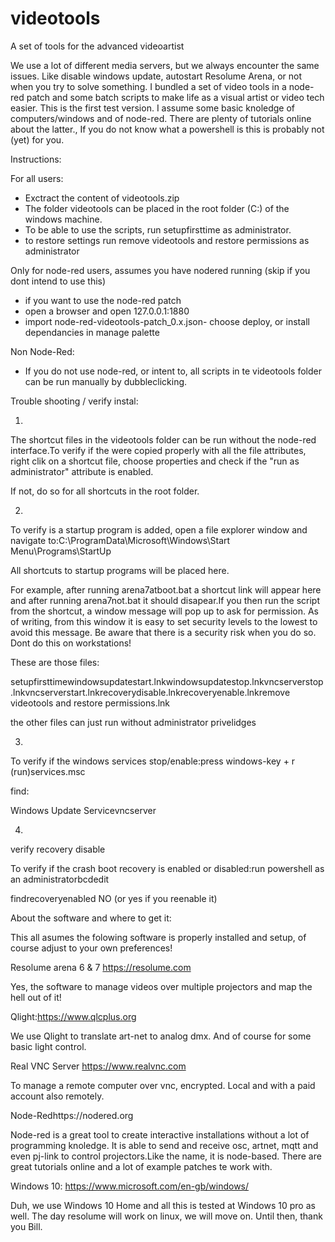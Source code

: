 # videotools
A set of tools for the advanced videoartist


We use a lot of different media servers, but we always encounter the same issues. Like disable windows update, autostart Resolume Arena, or not when you try to solve something. I bundled  a set of video tools in a node-red patch and some batch scripts to make life  as a visual artist or video tech easier. This is the first test version. I assume some basic knoledge of computers/windows and of node-red. There are plenty of tutorials online about the latter.,  If you do not know what a powershell is this is probably not (yet) for you.

Instructions:

For all users:
- Exctract the content of videotools.zip
- The folder videotools can be placed in the root folder (C:\) of the windows machine.
- To be able to use the scripts, run setupfirsttime as administrator.
- to restore settings run remove videotools and restore permissions as administrator

Only for node-red users, assumes you have nodered running (skip if you dont intend to use this)
- if you want to use the node-red patch
- open a browser and open 127.0.0.1:1880
- import node-red-videotools-patch_0.x.json- choose deploy, or install dependancies in manage palette

Non Node-Red:
- If you do not use node-red, or intent to, all scripts in te videotools folder can be run manually by dubbleclicking.


Trouble shooting / verify instal:

1.
The shortcut files in the videotools folder can be run without the node-red interface.To verify if the were copied properly with all the file attributes, right clik on a shortcut file, choose properties and check if the "run as administrator" attribute is enabled.

If not, do so for all shortcuts in the root folder.


2. 
To verify is a startup program is added, open  a file explorer window and navigate to:C:\ProgramData\Microsoft\Windows\Start Menu\Programs\StartUp

All shortcuts to startup programs will be placed here.

For example, after running arena7atboot.bat a shortcut link will appear here and after running arena7not.bat it should disapear.If you then run the script from the shortcut, a window message will pop up to ask for permission. As of writing, from this window it is easy to set security levels to the lowest to avoid this message. Be aware that there is a security risk when you do so. Dont do this on workstations!

These are those files:

setupfirsttimewindowsupdatestart.lnkwindowsupdatestop.lnkvncserverstop.lnkvncserverstart.lnkrecoverydisable.lnkrecoveryenable.lnkremove videotools and restore permissions.lnk

the other files can just run without administrator privelidges


3.
To verify if the windows services stop/enable:press windows-key + r (run)services.msc

find:

Windows Update Servicevncserver


4. 
verify recovery disable

To verify if the crash boot recovery is enabled or disabled:run powershell as an administratorbcdedit

findrecoveryenabled         NO (or yes if you reenable it)



About the software and where to get it:

This all asumes the folowing software is properly installed and setup, of course adjust to your own preferences!

Resolume arena 6 & 7
https://resolume.com

Yes, the software to manage videos over multiple projectors and map the hell out of it!



Qlight:https://www.qlcplus.org

We use Qlight to translate art-net to analog dmx. And of course for some basic light control.


Real VNC Server
https://www.realvnc.com

To manage a remote computer over vnc, encrypted. Local and with a paid account also remotely.  


Node-Redhttps://nodered.org

Node-red is a great tool to create interactive installations without a lot of programming knoledge.  It is able to send and receive osc, artnet, mqtt and even pj-link to control projectors.Like the name, it is node-based. There are great tutorials online and a lot of example patches te work with.

Windows 10:
https://www.microsoft.com/en-gb/windows/

Duh, we use Windows 10 Home and all this is tested at Windows 10 pro as well. The day resolume will work on linux, we will move on. Until then, thank you Bill.
